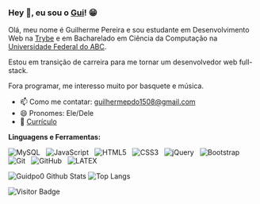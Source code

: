 ### Hey 👋, eu sou o [Gui](https://guidpo0.github.io/)! 😁

Olá, meu nome é Guilherme Pereira e sou estudante em Desenvolvimento Web na [Trybe](https://www.betrybe.com/) e em Bacharelado em Ciência da Computação na [Universidade Federal do ABC](https://www.ufabc.edu.br/).

Estou em transição de carreira para me tornar um desenvolvedor web full-stack.

Fora programar, me interesso muito por basquete e música.

- 📫 Como me contatar: guilhermepdo1508@gmail.com
- 😄 Pronomes: Ele/Dele
- 📝 [Currículo](https://docs.google.com/document/d/12-DvPp9_A2BPmlpGKLlCIo5dLj3_iw0k/edit?usp=sharing&ouid=104499669736997630420&rtpof=true&sd=true)

**Linguagens e Ferramentas:**

![MySQL](https://img.shields.io/badge/-MySQL-black?logo=mysql&style=social)&nbsp;&nbsp;
![JavaScript](https://img.shields.io/badge/-JavaScript-black?logo=javascript&style=social)&nbsp;&nbsp;
![HTML5](https://img.shields.io/badge/-HTML5-black?logo=html5&style=social)&nbsp;&nbsp;
![CSS3](https://img.shields.io/badge/-CSS3-black?logo=css3&style=social)&nbsp;&nbsp;
![jQuery](https://img.shields.io/badge/-jQuery-black?logo=jquery&style=social)&nbsp;&nbsp;
![Bootstrap](https://img.shields.io/badge/-Bootstrap-black?logo=bootstrap&style=social)&nbsp;&nbsp;
![Git](https://img.shields.io/badge/-Git-black?logo=git&style=social)&nbsp;&nbsp;
![GitHub](https://img.shields.io/badge/-GitHub-black?logo=github&style=social)&nbsp;&nbsp;
![LATEX](https://img.shields.io/badge/-LATEX-black?logo=latex&style=social)&nbsp;&nbsp;

![Guidpo0 Github Stats](https://github-readme-stats.vercel.app/api?username=guidpo0&count_private=true&show_icons=true&include_all_commits=true)
![Top Langs](https://github-readme-stats.vercel.app/api/top-langs/?username=guidpo0&hide=TeX&layout=compact)

![Visitor Badge](https://visitor-badge.laobi.icu/badge?page_id=rusty-sj.rusty-sj)
